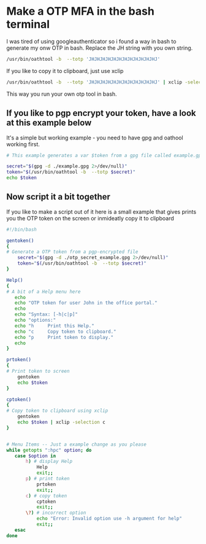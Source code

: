 # Make a OTP MFA in the bash terminal

I was tired of using googleauthenticator so i found a way in bash to generate my onw OTP in bash. Replace the JH string with you own string.


```bash
/usr/bin/oathtool -b  --totp 'JHJHJHJHJHJHJHJHJHJHJHJHJ' 
```


If you like to copy it to clipboard, just use xclip

```bash
/usr/bin/oathtool -b  --totp 'JHJHJHJHJHJHJHJHJHJHJHJHJ' | xclip -selection c
```

This way you run your own otp tool in bash. 

## If you like to pgp encrypt your token, have a look at this example below
It's a simple but working example - you need to have gpg and oathool working first. 

```bash
# This example generates a var $token from a gpg file called example.gpg

secret="$(gpg -d ./example.gpg 2>/dev/null)"
token="$(/usr/bin/oathtool -b  --totp $secret)"
echo $token
```
## Now script it a bit together
If you like to make a script out of it here is a small example that gives prints you the OTP token on the screen or inmideatly copy it to clipboard

```bash
#!/bin/bash

gentoken()
{
# Generate a OTP token from a pgp-encrypted file
	secret="$(gpg -d ./otp_secret_example.gpg 2>/dev/null)"
	token="$(/usr/bin/oathtool -b  --totp $secret)"
}

Help()
{
# A bit of a Help menu here
   echo 
   echo "OTP token for user John in the office portal."
   echo
   echo "Syntax: [-h|c|p]"
   echo "options:"
   echo "h     Print this Help."
   echo "c     Copy token to clipboard."
   echo "p     Print token to display."
   echo
}

prtoken()
{
# Print token to screen
	gentoken
	echo $token
}

cptoken()
{
# Copy token to clipboard using xclip
	gentoken
	echo $token | xclip -selection c 
}


# Menu Items -- Just a example change as you please
while getopts ":hpc" option; do
   case $option in
	   h) # display Help
		   Help
		   exit;;
	   p) # print token
		   prtoken
		   exit;;
	   c) # copy token
		   cptoken
		   exit;;
	   \?) # incorrect option
		   echo "Error: Invalid option use -h argument for help"
		   exit;;
   esac
done

```
